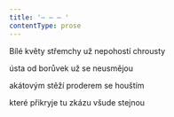 ```yaml
---
title: '– – – '
contentType: prose
---
```


Bílé květy střemchy už nepohostí chrousty

ústa od borůvek už se neusmějou

akátovým stěží proderem se houštím

které přikryje tu zkázu všude stejnou
